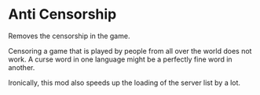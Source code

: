 # Anti Censorship

Removes the censorship in the game.

Censoring a game that is played by people from all over the world does not work. A curse word in one language might be a perfectly fine word in another.

Ironically, this mod also speeds up the loading of the server list by a lot.